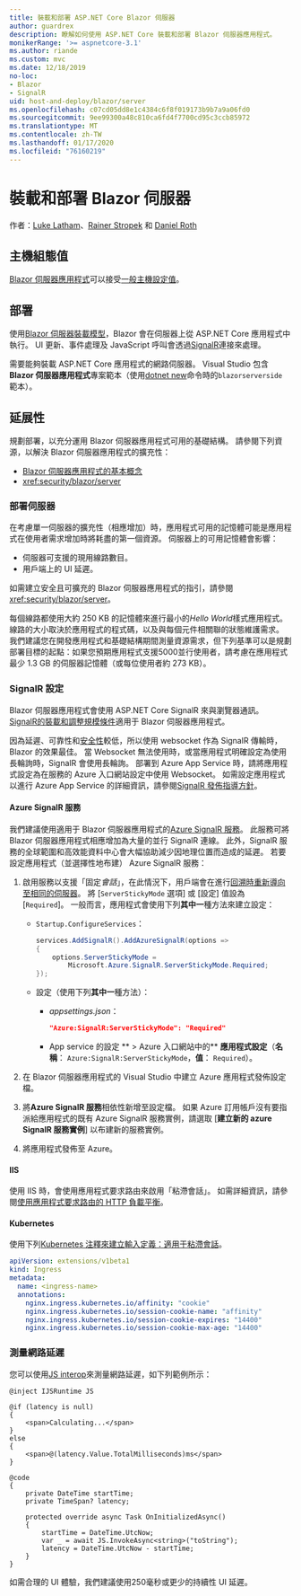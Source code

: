```yaml
---
title: 裝載和部署 ASP.NET Core Blazor 伺服器
author: guardrex
description: 瞭解如何使用 ASP.NET Core 裝載和部署 Blazor 伺服器應用程式。
monikerRange: '>= aspnetcore-3.1'
ms.author: riande
ms.custom: mvc
ms.date: 12/18/2019
no-loc:
- Blazor
- SignalR
uid: host-and-deploy/blazor/server
ms.openlocfilehash: c07cd05dd8e1c4384c6f8f019173b9b7a9a06fd0
ms.sourcegitcommit: 9ee99300a48c810ca6fd4f7700cd95c3ccb85972
ms.translationtype: MT
ms.contentlocale: zh-TW
ms.lasthandoff: 01/17/2020
ms.locfileid: "76160219"
---
```

# <a name="host-and-deploy-opno-locblazor-server"></a>裝載和部署 Blazor 伺服器

作者：[Luke Latham](https://github.com/guardrex)、[Rainer Stropek](https://www.timecockpit.com) 和 [Daniel Roth](https://github.com/danroth27)

## <a name="host-configuration-values"></a>主機組態值

[Blazor 伺服器應用程式](xref:blazor/hosting-models#blazor-server)可以接受[一般主機設定值](xref:fundamentals/host/generic-host#host-configuration)。

## <a name="deployment"></a>部署

使用[Blazor 伺服器裝載模型](xref:blazor/hosting-models#blazor-server)，Blazor 會在伺服器上從 ASP.NET Core 應用程式中執行。 UI 更新、事件處理及 JavaScript 呼叫會透過[SignalR](xref:signalr/introduction)連接來處理。

需要能夠裝載 ASP.NET Core 應用程式的網路伺服器。 Visual Studio 包含 **Blazor 伺服器應用程式**專案範本（使用[dotnet new](/dotnet/core/tools/dotnet-new)命令時的`blazorserverside` 範本）。

## <a name="scalability"></a>延展性

規劃部署，以充分運用 Blazor 伺服器應用程式可用的基礎結構。 請參閱下列資源，以解決 Blazor 伺服器應用程式的擴充性：

* [Blazor 伺服器應用程式的基本概念](xref:blazor/hosting-models#blazor-server)
* <xref:security/blazor/server>

### <a name="deployment-server"></a>部署伺服器

在考慮單一伺服器的擴充性（相應增加）時，應用程式可用的記憶體可能是應用程式在使用者需求增加時將耗盡的第一個資源。 伺服器上的可用記憶體會影響：

* 伺服器可支援的現用線路數目。
* 用戶端上的 UI 延遲。

如需建立安全且可擴充的 Blazor 伺服器應用程式的指引，請參閱 <xref:security/blazor/server>。

每個線路都使用大約 250 KB 的記憶體來進行最小的*Hello World*樣式應用程式。 線路的大小取決於應用程式的程式碼，以及與每個元件相關聯的狀態維護需求。 我們建議您在開發應用程式和基礎結構期間測量資源需求，但下列基準可以是規劃部署目標的起點：如果您預期應用程式支援5000並行使用者，請考慮在應用程式最少 1.3 GB 的伺服器記憶體（或每位使用者約 273 KB）。

### <a name="opno-locsignalr-configuration"></a>SignalR 設定

Blazor 伺服器應用程式會使用 ASP.NET Core SignalR 來與瀏覽器通訊。 [SignalR的裝載和調整規模條件](xref:signalr/publish-to-azure-web-app)適用于 Blazor 伺服器應用程式。

因為延遲、可靠性和[安全性](xref:signalr/security)較低，所以使用 websocket 作為 SignalR 傳輸時，Blazor 的效果最佳。 當 Websocket 無法使用時，或當應用程式明確設定為使用長輪詢時，SignalR 會使用長輪詢。 部署到 Azure App Service 時，請將應用程式設定為在服務的 Azure 入口網站設定中使用 Websocket。 如需設定應用程式以進行 Azure App Service 的詳細資訊，請參閱[SignalR 發佈指導方針](xref:signalr/publish-to-azure-web-app)。

#### <a name="azure-opno-locsignalr-service"></a>Azure SignalR 服務

我們建議使用適用于 Blazor 伺服器應用程式的[Azure SignalR 服務](/azure/azure-signalr)。 此服務可將 Blazor 伺服器應用程式相應增加為大量的並行 SignalR 連線。 此外，SignalR 服務的全球範圍和高效能資料中心會大幅協助減少因地理位置而造成的延遲。 若要設定應用程式（並選擇性地布建） Azure SignalR 服務：

1. 啟用服務以支援「固定*會話*」，在此情況下，用戶端會在進行[回溯時重新導向至相同的伺服器](xref:blazor/hosting-models#reconnection-to-the-same-server)。 將 [`ServerStickyMode` 選項] 或 [設定] 值設為 [`Required`]。 一般而言，應用程式會使用下列**其中一**種方法來建立設定：

   * `Startup.ConfigureServices`：
  
     ```csharp
     services.AddSignalR().AddAzureSignalR(options =>
     {
         options.ServerStickyMode = 
             Microsoft.Azure.SignalR.ServerStickyMode.Required;
     });
     ```

   * 設定（使用下列**其中一**種方法）：
  
     * *appsettings.json*：

       ```json
       "Azure:SignalR:ServerStickyMode": "Required"
       ```

     * App service 的設定 ** > Azure 入口網站中的** **應用程式設定**（**名稱**： `Azure:SignalR:ServerStickyMode`，**值**： `Required`）。

1. 在 Blazor 伺服器應用程式的 Visual Studio 中建立 Azure 應用程式發佈設定檔。
1. 將**Azure SignalR 服務**相依性新增至設定檔。 如果 Azure 訂用帳戶沒有要指派給應用程式的既有 Azure SignalR 服務實例，請選取 [**建立新的 azure SignalR 服務實例**] 以布建新的服務實例。
1. 將應用程式發佈至 Azure。

#### <a name="iis"></a>IIS

使用 IIS 時，會使用應用程式要求路由來啟用「粘滯會話」。 如需詳細資訊，請參閱[使用應用程式要求路由的 HTTP 負載平衡](/iis/extensions/configuring-application-request-routing-arr/http-load-balancing-using-application-request-routing)。

#### <a name="kubernetes"></a>Kubernetes

使用下列[Kubernetes 注釋來建立輸入定義：適用于粘滯會話](https://kubernetes.github.io/ingress-nginx/examples/affinity/cookie/)。

```yaml
apiVersion: extensions/v1beta1
kind: Ingress
metadata:
  name: <ingress-name>
  annotations:
    nginx.ingress.kubernetes.io/affinity: "cookie"
    nginx.ingress.kubernetes.io/session-cookie-name: "affinity"
    nginx.ingress.kubernetes.io/session-cookie-expires: "14400"
    nginx.ingress.kubernetes.io/session-cookie-max-age: "14400"
```

### <a name="measure-network-latency"></a>測量網路延遲

您可以使用[JS interop](xref:blazor/javascript-interop)來測量網路延遲，如下列範例所示：

```razor
@inject IJSRuntime JS

@if (latency is null)
{
    <span>Calculating...</span>
}
else
{
    <span>@(latency.Value.TotalMilliseconds)ms</span>
}

@code
{
    private DateTime startTime;
    private TimeSpan? latency;

    protected override async Task OnInitializedAsync()
    {
        startTime = DateTime.UtcNow;
        var _ = await JS.InvokeAsync<string>("toString");
        latency = DateTime.UtcNow - startTime;
    }
}
```

如需合理的 UI 體驗，我們建議使用250毫秒或更少的持續性 UI 延遲。

